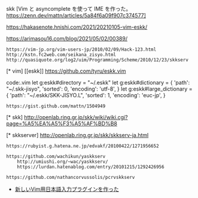 skk
[Vim と asyncomplete を使って IME を作った。 https://zenn.dev/mattn/articles/5a84f6a09f907c374577]

https://hakasenote.hnishi.com/2021/20210105-vim-eskk/

https://arimasou16.com/blog/2021/05/02/00389/

	https://vim-jp.org/vim-users-jp/2010/02/09/Hack-123.html
	http://kstn.fc2web.com/seikana_zisyo.html
	http://quasiquote.org/log2/uim/Programming/Scheme/2010/12/23/skkserv

[* vim]
[[eskk]]
	https://github.com/tyru/eskk.vim

code:.vim
 let g:eskk#directory = "~/.eskk"
 let g:eskk#dictionary = { 'path': "~/.skk-jisyo", 'sorted': 0, 'encoding': 'utf-8', }
 let g:eskk#large_dictionary = { 'path': "~/.eskk/SKK-JISYO.L", 'sorted': 1, 'encoding': 'euc-jp', }



	https://gist.github.com/mattn/1504949

[* skk]
	http://openlab.ring.gr.jp/skk/wiki/wiki.cgi?page=%A5%EA%A5%F3%A5%AF%BD%B8

[* skkserver]
	http://openlab.ring.gr.jp/skk/skkserv-ja.html

	https://rubyist.g.hatena.ne.jp/edvakf/20100422/1271956652

	https://github.com/wachikun/yaskkserv
		http://umiushi.org/~wac/yaskkserv/
		https://lurdan.hatenablog.com/entry/20101215/1292426956

	https://github.com/nathancorvussolis/pcrvskkserv


- [新しいVim用日本語入力プラグインを作った](https://zenn.dev/kuu/articles/vac2021-skkeleton)

